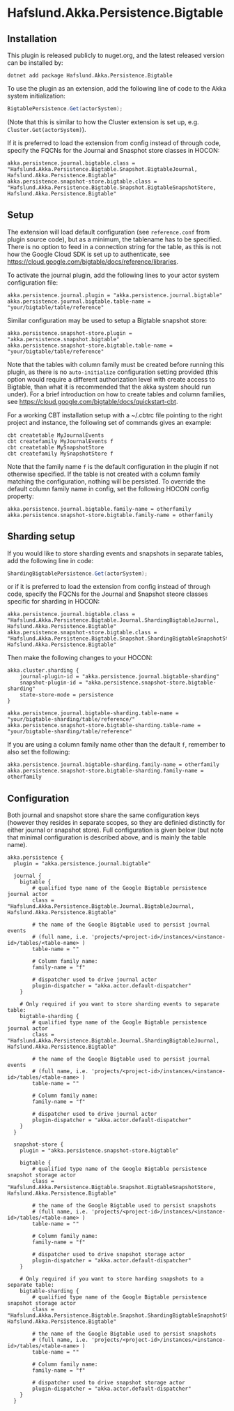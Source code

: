 # Hafslund.Akka.Persistence.Bigtable

## Installation
This plugin is released publicly to nuget.org, and the latest released version can be installed by:
```CMD
dotnet add package Hafslund.Akka.Persistence.Bigtable
```

To use the plugin as an extension, add the following line of code to the Akka system initialization:
```C#
BigtablePersistence.Get(actorSystem);
```
(Note that this is similar to how the Cluster extension is set up, e.g. `Cluster.Get(actorSystem)`).

If it is preferred to load the extension from config instead of through code, specify the FQCNs for the Journal and Snasphot store classes in HOCON:

```HOCON
akka.persistence.journal.bigtable.class = "Hafslund.Akka.Persistence.Bigtable.Snapshot.BigtableJournal, Hafslund.Akka.Persistence.Bigtable"
akka.persistence.snapshot-store.bigtable.class = "Hafslund.Akka.Persistence.Bigtable.Snapshot.BigtableSnapshotStore, Hafslund.Akka.Persistence.Bigtable"
```

## Setup

The extension will load default configuration (see `reference.conf` from plugin source code), but as a minimum, the tablename has to be specified. There is no option to feed in a connection string for the table, as this is not how the Google Cloud SDK is set up to authenticate, see https://cloud.google.com/bigtable/docs/reference/libraries.

To activate the journal plugin, add the following lines to your actor system configuration file:
```HOCON
akka.persistence.journal.plugin = "akka.persistence.journal.bigtable"
akka.persistence.journal.bigtable.table-name = "your/bigtable/table/reference"
```

Similar configuration may be used to setup a Bigtable snapshot store:

```HOCON
akka.persistence.snapshot-store.plugin = "akka.persistence.snapshot.bigtable"
akka.persistence.snapshot-store.bigtable.table-name = "your/bigtable/table/reference"
```


Note that the tables with column family must be created before running this plugin, as there is no `auto-initialize` configuration setting provided (this option would require a different authorization level with create access to Bigtable, than what it is recommended that the akka system should run under). For a brief introduction on how to create tables and column families, see https://cloud.google.com/bigtable/docs/quickstart-cbt.

For a working CBT installation setup with a ~/.cbtrc file pointing to the right project and instance, the following set of commands gives an example:
```
cbt createtable MyJournalEvents
cbt createfamily MyJournalEvents f
cbt createtable MySnapshotStore
cbt createfamily MySnapshotStore f
```

Note that the family name `f` is the default configuration in the plugin if not otherwise specified. If the table is not created with a column family matching the configuration, nothing will be persisted. To override the default column family name in config, set the following HOCON config property:

```HOCON
akka.persistence.journal.bigtable.family-name = otherfamily
akka.persistence.snapshot-store.bigtable.family-name = otherfamily
```

## Sharding setup

If you would like to store sharding events and snapshots in separate tables, add the following line in code:
```C#
ShardingBigtablePersistence.Get(actorSystem);
```

or if it is preferred to load the extension from config instead of through code, specify the FQCNs for the Journal and Snapshot steore classes specific for sharding in HOCON:

```HOCON
akka.persistence.journal.bigtable.class = "Hafslund.Akka.Persistence.Bigtable.Journal.ShardingBigtableJournal, Hafslund.Akka.Persistence.Bigtable"
akka.persistence.snapshot-store.bigtable.class = "Hafslund.Akka.Persistence.Bigtable.Snapshot.ShardingBigtableSnapshotStore, Hafslund.Akka.Persistence.Bigtable"
```

Then make the following changes to your HOCON:
```hocon
akka.cluster.sharding {
	journal-plugin-id = "akka.persistence.journal.bigtable-sharding"
	snapshot-plugin-id = "akka.persistence.snapshot-store.bigtable-sharding"
	state-store-mode = persistence
}

akka.persistence.journal.bigtable-sharding.table-name = "your/bigtable-sharding/table/reference/"
akka.persistence.snapshot-store.bigtable-sharding.table-name = "your/bigtable-sharding/table/reference"

```
If you are using a column family name other than the default `f`, remember to also set the following:

```hocon
akka.persistence.journal.bigtable-sharding.family-name = otherfamily
akka.persistence.snapshot-store.bigtable-sharding.family-name = otherfamily
```


## Configuration

Both journal and snapshot store share the same configuration keys (however they resides in separate scopes, so they are definied distinctly for either journal or snapshot store). Full configuration is given below (but note that minimal configuration is described above, and is mainly the table name).

```HOCON
akka.persistence {
  plugin = "akka.persistence.journal.bigtable"

  journal {
    bigtable {
	    # qualified type name of the Google Bigtable persistence journal actor
	    class = "Hafslund.Akka.Persistence.Bigtable.Journal.BigtableJournal, Hafslund.Akka.Persistence.Bigtable"

	    # the name of the Google Bigtable used to persist journal events
	    # (full name, i.e. 'projects/<project-id>/instances/<instance-id>/tables/<table-name> )
	    table-name = ""

	    # Column family name:
	    family-name = "f"

	    # dispatcher used to drive journal actor
	    plugin-dispatcher = "akka.actor.default-dispatcher"
    }

	# Only required if you want to store sharding events to separate table:
	bigtable-sharding {
	    # qualified type name of the Google Bigtable persistence journal actor
	    class = "Hafslund.Akka.Persistence.Bigtable.Journal.ShardingBigtableJournal, Hafslund.Akka.Persistence.Bigtable"

	    # the name of the Google Bigtable used to persist journal events
	    # (full name, i.e. 'projects/<project-id>/instances/<instance-id>/tables/<table-name> )
	    table-name = ""

	    # Column family name:
	    family-name = "f"
	    
	    # dispatcher used to drive journal actor
	    plugin-dispatcher = "akka.actor.default-dispatcher"
    }
  }  

  snapshot-store {
	plugin = "akka.persistence.snapshot-store.bigtable"
    
	bigtable {
	    # qualified type name of the Google Bigtable persistence snapshot storage actor
	    class = "Hafslund.Akka.Persistence.Bigtable.Snapshot.BigtableSnapshotStore, Hafslund.Akka.Persistence.Bigtable"

	    # the name of the Google Bigtable used to persist snapshots
	    # (full name, i.e. 'projects/<project-id>/instances/<instance-id>/tables/<table-name> )
	    table-name = ""
	    
	    # Column family name:
	    family-name = "f"

	    # dispatcher used to drive snapshot storage actor
	    plugin-dispatcher = "akka.actor.default-dispatcher"
    }

	# Only required if you want to store harding snapshots to a separate table:
	bigtable-sharding {
	    # qualified type name of the Google Bigtable persistence snapshot storage actor
	    class = "Hafslund.Akka.Persistence.Bigtable.Snapshot.ShardingBigtableSnapshotStore, Hafslund.Akka.Persistence.Bigtable"

	    # the name of the Google Bigtable used to persist snapshots
	    # (full name, i.e. 'projects/<project-id>/instances/<instance-id>/tables/<table-name> )
	    table-name = ""

	    # Column family name:
	    family-name = "f"

	    # dispatcher used to drive snapshot storage actor
	    plugin-dispatcher = "akka.actor.default-dispatcher"
    }
  }
```